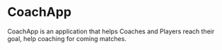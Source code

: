 # CoachApp
CoachApp is an application that helps Coaches and Players reach their goal, help coaching for coming matches.
